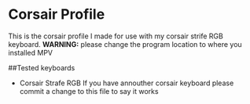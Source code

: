# Corsair Profile
This is the corsair profile I made for use with my corsair strife RGB keyboard.
**WARNING:** please change the program location to where you installed MPV

##Tested keyboards
* Corsair Strafe RGB
If you have annouther corsair keyboard please commit a change to this file to say it works
